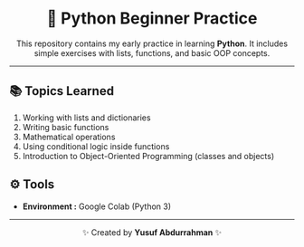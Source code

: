 <h1 align="center">🐍 Python Beginner Practice</h1>

<p align="center">
This repository contains my early practice in learning <b>Python</b>.  
It includes simple exercises with lists, functions, and basic OOP concepts.
</p>

---

## 📚 Topics Learned
1. Working with lists and dictionaries  
2. Writing basic functions  
3. Mathematical operations 
4. Using conditional logic inside functions  
5. Introduction to Object-Oriented Programming (classes and objects)  

## ⚙️ Tools
- **Environment :** Google Colab (Python 3)
---

<p align="center">✨ Created by <b>Yusuf Abdurrahman</b> ✨</p>
